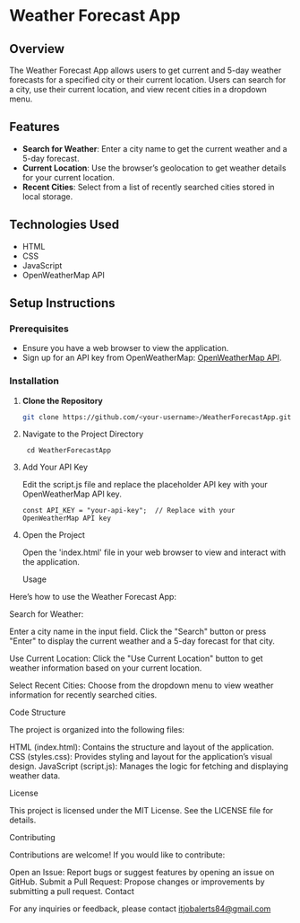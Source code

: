 # Weather Forecast App

## Overview

The Weather Forecast App allows users to get current and 5-day weather forecasts for a specified city or their current location. Users can search for a city, use their current location, and view recent cities in a dropdown menu.

## Features

- **Search for Weather**: Enter a city name to get the current weather and a 5-day forecast.
- **Current Location**: Use the browser’s geolocation to get weather details for your current location.
- **Recent Cities**: Select from a list of recently searched cities stored in local storage.

## Technologies Used

- HTML
- CSS
- JavaScript
- OpenWeatherMap API

## Setup Instructions

### Prerequisites

- Ensure you have a web browser to view the application.
- Sign up for an API key from OpenWeatherMap: [OpenWeatherMap API](https://openweathermap.org/api).

### Installation

1. **Clone the Repository**

   ```bash
   git clone https://github.com/<your-username>/WeatherForecastApp.git

2. Navigate to the Project Directory

        cd WeatherForecastApp
   
3. Add Your API Key

    Edit the script.js file and replace the placeholder API key with your OpenWeatherMap API key.

       const API_KEY = "your-api-key";  // Replace with your OpenWeatherMap API key

4. Open the Project

    Open the 'index.html' file in your web browser to view and interact with the application.


   Usage

Here’s how to use the Weather Forecast App:

Search for Weather:

Enter a city name in the input field.
Click the "Search" button or press "Enter" to display the current weather and a 5-day forecast for that city.

Use Current Location:
Click the "Use Current Location" button to get weather information based on your current location.

Select Recent Cities:
Choose from the dropdown menu to view weather information for recently searched cities.


Code Structure

The project is organized into the following files:

HTML (index.html): Contains the structure and layout of the application.
CSS (styles.css): Provides styling and layout for the application’s visual design.
JavaScript (script.js): Manages the logic for fetching and displaying weather data.


License

This project is licensed under the MIT License. See the LICENSE file for details.


Contributing

Contributions are welcome! If you would like to contribute:

Open an Issue: Report bugs or suggest features by opening an issue on GitHub.
Submit a Pull Request: Propose changes or improvements by submitting a pull request.
Contact

For any inquiries or feedback, please contact itjobalerts84@gmail.com



   
